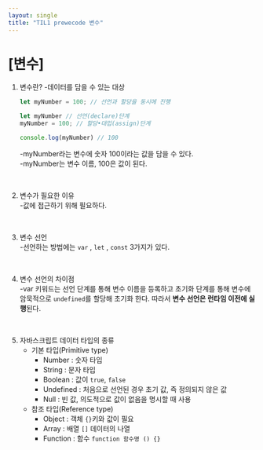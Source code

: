 ```yaml
---
layout: single
title: "TIL1 prewecode 변수"
---
```


# [변수]

1. 변수란? 
    -데이터를 담을 수 있는 대상
    
    ```jsx
    let myNumber = 100; // 선언과 할당을 동시에 진행
    
    let myNumber // 선언(declare)단계
    myNumber = 100; // 할당•대입(assign)단계 
    
    console.log(myNumber) // 100 
    ```
    
    -myNumber라는 변수에 숫자 100이라는 값을 담을 수 있다.      
    -myNumber는 변수 이름, 100은 값이 된다.    
<br>

2. 변수가 필요한 이유       
    -값에 접근하기 위해 필요하다.          

<br>

3.  변수 선언       
    -선언하는 방법에는 `var` , `let` , `const` 3가지가 있다.

<br>

4. 변수 선언의 차이점            
    -var 키워드는 선언 단계를 통해 변수 이름을 등록하고 초기화 단계를 통해 변수에 암묵적으로 `undefined`를 할당해 초기화 한다. 따라서 **변수 선언은 런타임 이전에 실행**된다.       

<br>

5. 자바스크립트 데이터 타입의 종류
    - 기본 타입(Primitive type)
        - Number : 숫자 타입
        - String : 문자 타입
        - Boolean : 값이 `true`, `false`
        - Undefined : 처음으로 선언된 경우 초기 값, 즉 정의되지 않은 값
        - Null : 빈 값, 의도적으로 값이 없음을 명시할 때 사용  <br>
    - 참조 타입(Reference type)
        - Object : 객체 `{}`키와 값이 필요
        - Array : 배열 `[]` 데이터의 나열
        - Function : 함수 `function 함수명 () {}`
